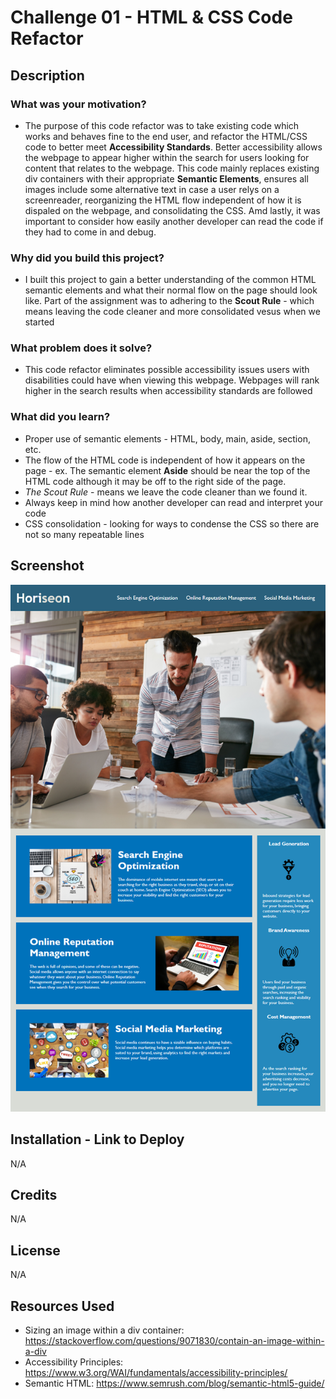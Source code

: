 # Challenge 01 - HTML & CSS Code Refactor

## Description

### What was your motivation?

* The purpose of this code refactor was to take existing code which works and behaves fine to the end user, and refactor the HTML/CSS code to better meet **Accessibility Standards**. Better accessibility allows the webpage to appear higher within the search for users looking for content that relates to the webpage. This code mainly replaces existing div containers with their appropriate **Semantic Elements**, ensures all images include some alternative text in case a user relys on a screenreader, reorganizing the HTML flow independent of how it is dispaled on the webpage, and consolidating the CSS. Amd lastly, it was important to consider how easily another developer can read the code if they had to come in and debug.

### Why did you build this project?
* I built this project to gain a better understanding of the common HTML semantic elements and what their normal flow on the page should look like. Part of the assignment was to adhering to the **Scout Rule** - which means leaving the code cleaner and more consolidated vesus when we started


### What problem does it solve?
* This code refactor eliminates possible accessibility issues users with disabilities could have when viewing this webpage. Webpages will rank higher in the search results when accessibility standards are followed

### What did you learn?
* Proper use of semantic elements - HTML, body, main, aside, section, etc.
* The flow of the HTML code is independent of how it appears on the page - ex. The semantic element **Aside** should be near the top of the HTML code although it may be off to the right side of the page.
* *The Scout Rule* - means we leave the code cleaner than we found it.
* Always keep in mind how another developer can read and interpret your code
* CSS consolidation - looking for ways to condense the CSS so there are not so many repeatable lines

## Screenshot

![Horiseon Code Refactor Webpage Screenshot](./Develop/assets/images/01-html-css-git-homework-demo.png)

## Installation - Link to Deploy

N/A

## Credits

N/A

## License

N/A

## Resources Used
* Sizing an image within a div container: https://stackoverflow.com/questions/9071830/contain-an-image-within-a-div
* Accessibility Principles: https://www.w3.org/WAI/fundamentals/accessibility-principles/
* Semantic HTML: https://www.semrush.com/blog/semantic-html5-guide/
